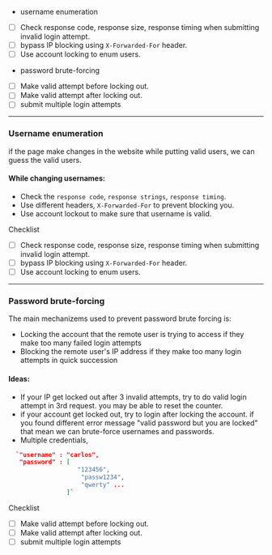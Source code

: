 - username enumeration
- [ ] Check response code, response size, response timing when submitting invalid login attempt.
- [ ] bypass IP blocking using `X-Forwarded-For` header.
- [ ] Use account locking to enum users.
- password brute-forcing
- [ ] Make valid attempt before locking out.
- [ ] Make valid attempt after locking out.
- [ ] submit multiple login attempts

---
### Username enumeration
if the page make changes in the website while putting valid users, we can guess the valid users.
#### While changing usernames:
- Check the `response code`, `response strings`, `response timing`.
- Use different headers, `X-Forwarded-For` to prevent blocking you.
- Use account lockout to make sure that username is valid.

Checklist
- [ ] Check response code, response size, response timing when submitting invalid login attempt.
- [ ] bypass IP blocking using `X-Forwarded-For` header.
- [ ] Use account locking to enum users.

---
### Password brute-forcing

The main mechanizems used to prevent password brute forcing is:
- Locking the account that the remote user is trying to access if they make too many failed login attempts
- Blocking the remote user's IP address if they make too many login attempts in quick succession

#### Ideas:
- If your IP get locked out after 3 invalid attempts,  try to do valid login attempt in 3rd request. you may be able to reset the counter.
- if your account get locked out, try to login after locking the account. if you found different error message "valid password but you are locked" that mean we can brute-force usernames and passwords.
- Multiple credentials,
```json
  `"username" : "carlos",
   "password" : [ 
				   "123456",
				    "passw1234",
				    "qwerty" ... 
				]`
```


Checklist
- [ ] Make valid attempt before locking out.
- [ ] Make valid attempt after locking out.
- [ ] submit multiple login attempts